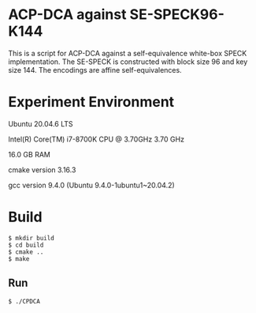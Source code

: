 # ACP-DCA against SE-SPECK96-K144

This is a script for ACP-DCA against a self-equivalence white-box SPECK implementation. The SE-SPECK is constructed with block size 96 and key size 144. The encodings are affine self-equivalences.

# Experiment Environment
Ubuntu 20.04.6 LTS

Intel(R) Core(TM) i7-8700K CPU @ 3.70GHz   3.70 GHz

16.0 GB RAM

cmake version 3.16.3

gcc version 9.4.0 (Ubuntu 9.4.0-1ubuntu1~20.04.2)

# Build

```
$ mkdir build
$ cd build
$ cmake ..
$ make
```

## Run

```
$ ./CPDCA
```